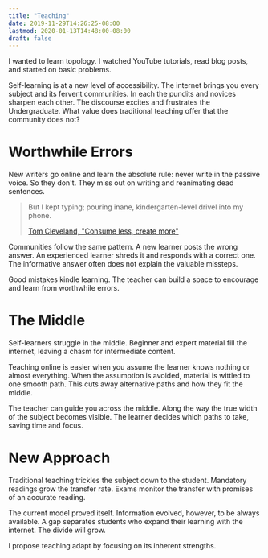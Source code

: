 ```yaml
---
title: "Teaching"
date: 2019-11-29T14:26:25-08:00
lastmod: 2020-01-13T14:48:00-08:00
draft: false
---
```


I wanted to learn topology. I watched YouTube tutorials, read blog posts, and started on basic problems.

Self-learning is at a new level of accessibility. The internet brings you every subject and its  fervent communities. In each the pundits and novices sharpen each other. The discourse excites and frustrates the Undergraduate. What value does traditional teaching offer that the community does not?

# Worthwhile Errors
New writers go online and learn the absolute rule: never write in the passive voice. So they don't. They miss out on writing and reanimating dead sentences.

<blockquote><p>But I kept typing; pouring inane, kindergarten-level drivel into my phone.</p><a rel="noopener" target="_blank" href="https://tjcx.me/posts/consumption-distraction/">Tom Cleveland, "Consume less, create more"</a></blockquote>

Communities follow the same pattern. A new learner posts the wrong answer. An experienced learner shreds it and responds with a correct one. The informative answer often does not explain the valuable missteps.

Good mistakes kindle learning. The teacher can build a space to encourage and learn from worthwhile errors.

# The Middle
Self-learners struggle in the middle. Beginner and expert material fill the internet, leaving a chasm for intermediate content. 

Teaching online is easier when you assume the learner knows nothing or almost everything. When the assumption is avoided, material is wittled to one smooth path. This cuts away alternative paths and how they fit the middle.

The teacher can guide you across the middle. Along the way the true width of the subject becomes visible. The learner decides which paths to take, saving time and focus.

# New Approach
Traditional teaching trickles the subject down to the student. Mandatory readings grow the transfer rate. Exams monitor the transfer with promises of an accurate reading.

The current model proved itself. Information evolved, however, to be always available. A gap separates students who expand their learning with the internet. The divide will grow.

I propose teaching adapt by focusing on its inherent strengths.
